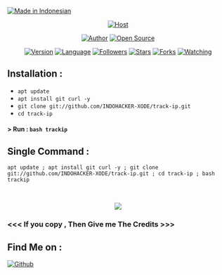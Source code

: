 <p align="left">
<a href="#"><img title="Made in Indonesian" src="https://img.shields.io/badge/MADE%20IN-INDONESIAN-green?colorA=%23ff0000&colorB=%23017e40&style=for-the-badge"></a>
</p>
<p align="center">
<a href="#"><img title="Host" src="https://raw.githubusercontent.com/INDOHACKER-XODE/release-download/master/images/banner/trackip.png"></a>
</p>
<p align="center">
<a href="https://github.com/INDOHACKER-XODE"><img title="Author" src="https://img.shields.io/badge/Author-INDOHACKER-XODE--red.svg?style=for-the-badge&logo=github"></a>
<a href="#"><img title="Open Source" src="https://img.shields.io/badge/Open%20Source-%E2%9D%A4-red?style=for-the-badge"></a>
</p>
<p align="center">
<a href="#"><img title="Version" src="https://img.shields.io/badge/Version-3.0-red.svg?style=flat-square"></a>
<a href="#"><img title="Language" src="https://badges.frapsoft.com/bash/v1/bash.png?v=103"></a>
<a href="https://github.com/htr-tech/followers"><img title="Followers" src="https://img.shields.io/github/followers/INDOHACKER-XODE?color=blue&style=flat-square"></a>
<a href="https://github.com/htr-tech/track-ip/stargazers/"><img title="Stars" src="https://img.shields.io/github/stars/INDOHACKER-XODE/track-ip?color=red&style=flat-square"></a>
<a href="https://github.com/htr-tech/track-ip/network/members"><img title="Forks" src="https://img.shields.io/github/forks/INDOHACKER-XODE/track-ip?color=red&style=flat-square"></a>
<a href="https://github.com/htr-tech/track-ip/watchers"><img title="Watching" src="https://img.shields.io/github/watchers/INDOHACKER-XODE/track-ip?label=Watchers&color=blue&style=flat-square"></a>
</p>

## Installation :

* `apt update`
* `apt install git curl -y`
* `git clone git://github.com/INDOHACKER-XODE/track-ip.git`
* `cd track-ip`

#### > Run : `bash trackip`

## Single Command :
```
apt update ; apt install git curl -y ; git clone git://github.com/INDOHACKER-XODE/track-ip.git ; cd track-ip ; bash trackip
```
<br>
<p align="center">
<img src="https://raw.githubusercontent.com/htr-tech/release-download/master/images/trackip.png"/>

### <<< If you copy , Then Give me The Credits >>>

## Find Me on :
[![Github](https://img.shields.io/badge/Github-INDOHACKER-XODE--red?style=for-the-badge&logo=github)](https://github.com/INDOHACKER-XODE)
